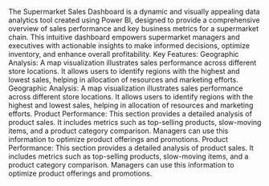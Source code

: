 The Supermarket Sales Dashboard is a dynamic and visually appealing data analytics tool created using Power BI, designed to provide a comprehensive overview of sales performance and key business metrics for a supermarket chain. This intuitive dashboard empowers supermarket managers and executives with actionable insights to make informed decisions, optimize inventory, and enhance overall profitability. Key Features: Geographic Analysis: A map visualization illustrates sales performance across different store locations. It allows users to identify regions with the highest and lowest sales, helping in allocation of resources and marketing efforts. Geographic Analysis: A map visualization illustrates sales performance across different store locations. It allows users to identify regions with the highest and lowest sales, helping in allocation of resources and marketing efforts. Product Performance: This section provides a detailed analysis of product sales. It includes metrics such as top-selling products, slow-moving items, and a product category comparison. Managers can use this information to optimize product offerings and promotions. Product Performance: This section provides a detailed analysis of product sales. It includes metrics such as top-selling products, slow-moving items, and a product category comparison. Managers can use this information to optimize product offerings and promotions.
